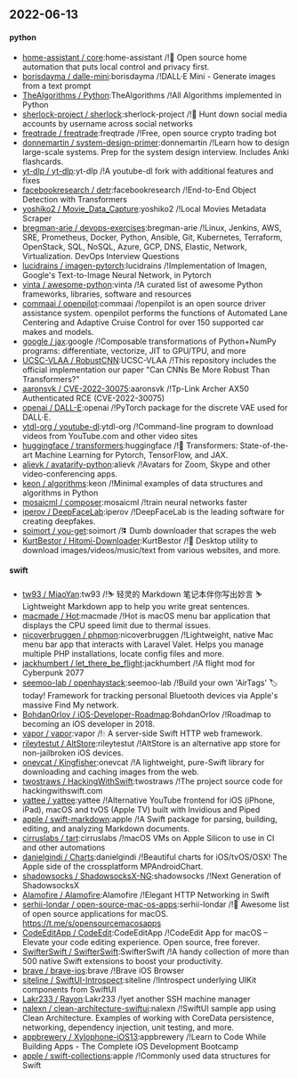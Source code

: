 ## 2022-06-13

#### python
* [home-assistant / core](https://github.com/home-assistant/core):home-assistant /!🏡
Open source home automation that puts local control and privacy first.
* [borisdayma / dalle-mini](https://github.com/borisdayma/dalle-mini):borisdayma /!DALL·E Mini - Generate images from a text prompt
* [TheAlgorithms / Python](https://github.com/TheAlgorithms/Python):TheAlgorithms /!All Algorithms implemented in Python
* [sherlock-project / sherlock](https://github.com/sherlock-project/sherlock):sherlock-project /!🔎
Hunt down social media accounts by username across social networks
* [freqtrade / freqtrade](https://github.com/freqtrade/freqtrade):freqtrade /!Free, open source crypto trading bot
* [donnemartin / system-design-primer](https://github.com/donnemartin/system-design-primer):donnemartin /!Learn how to design large-scale systems. Prep for the system design interview. Includes Anki flashcards.
* [yt-dlp / yt-dlp](https://github.com/yt-dlp/yt-dlp):yt-dlp /!A youtube-dl fork with additional features and fixes
* [facebookresearch / detr](https://github.com/facebookresearch/detr):facebookresearch /!End-to-End Object Detection with Transformers
* [yoshiko2 / Movie_Data_Capture](https://github.com/yoshiko2/Movie_Data_Capture):yoshiko2 /!Local Movies Metadata Scraper
* [bregman-arie / devops-exercises](https://github.com/bregman-arie/devops-exercises):bregman-arie /!Linux, Jenkins, AWS, SRE, Prometheus, Docker, Python, Ansible, Git, Kubernetes, Terraform, OpenStack, SQL, NoSQL, Azure, GCP, DNS, Elastic, Network, Virtualization. DevOps Interview Questions
* [lucidrains / imagen-pytorch](https://github.com/lucidrains/imagen-pytorch):lucidrains /!Implementation of Imagen, Google's Text-to-Image Neural Network, in Pytorch
* [vinta / awesome-python](https://github.com/vinta/awesome-python):vinta /!A curated list of awesome Python frameworks, libraries, software and resources
* [commaai / openpilot](https://github.com/commaai/openpilot):commaai /!openpilot is an open source driver assistance system. openpilot performs the functions of Automated Lane Centering and Adaptive Cruise Control for over 150 supported car makes and models.
* [google / jax](https://github.com/google/jax):google /!Composable transformations of Python+NumPy programs: differentiate, vectorize, JIT to GPU/TPU, and more
* [UCSC-VLAA / RobustCNN](https://github.com/UCSC-VLAA/RobustCNN):UCSC-VLAA /!This repository includes the official implementation our paper "Can CNNs Be More Robust Than Transformers?"
* [aaronsvk / CVE-2022-30075](https://github.com/aaronsvk/CVE-2022-30075):aaronsvk /!Tp-Link Archer AX50 Authenticated RCE (CVE-2022-30075)
* [openai / DALL-E](https://github.com/openai/DALL-E):openai /!PyTorch package for the discrete VAE used for DALL·E.
* [ytdl-org / youtube-dl](https://github.com/ytdl-org/youtube-dl):ytdl-org /!Command-line program to download videos from YouTube.com and other video sites
* [huggingface / transformers](https://github.com/huggingface/transformers):huggingface /!🤗
Transformers: State-of-the-art Machine Learning for Pytorch, TensorFlow, and JAX.
* [alievk / avatarify-python](https://github.com/alievk/avatarify-python):alievk /!Avatars for Zoom, Skype and other video-conferencing apps.
* [keon / algorithms](https://github.com/keon/algorithms):keon /!Minimal examples of data structures and algorithms in Python
* [mosaicml / composer](https://github.com/mosaicml/composer):mosaicml /!train neural networks faster
* [iperov / DeepFaceLab](https://github.com/iperov/DeepFaceLab):iperov /!DeepFaceLab is the leading software for creating deepfakes.
* [soimort / you-get](https://github.com/soimort/you-get):soimort /!⏬
Dumb downloader that scrapes the web
* [KurtBestor / Hitomi-Downloader](https://github.com/KurtBestor/Hitomi-Downloader):KurtBestor /!🍰
Desktop utility to download images/videos/music/text from various websites, and more.

#### swift
* [tw93 / MiaoYan](https://github.com/tw93/MiaoYan):tw93 /!⛷
轻灵的 Markdown 笔记本伴你写出妙言
⛷
Lightweight Markdown app to help you write great sentences.
* [macmade / Hot](https://github.com/macmade/Hot):macmade /!Hot is macOS menu bar application that displays the CPU speed limit due to thermal issues.
* [nicoverbruggen / phpmon](https://github.com/nicoverbruggen/phpmon):nicoverbruggen /!Lightweight, native Mac menu bar app that interacts with Laravel Valet. Helps you manage multiple PHP installations, locate config files and more.
* [jackhumbert / let_there_be_flight](https://github.com/jackhumbert/let_there_be_flight):jackhumbert /!A flight mod for Cyberpunk 2077
* [seemoo-lab / openhaystack](https://github.com/seemoo-lab/openhaystack):seemoo-lab /!Build your own 'AirTags'
🏷
today! Framework for tracking personal Bluetooth devices via Apple's massive Find My network.
* [BohdanOrlov / iOS-Developer-Roadmap](https://github.com/BohdanOrlov/iOS-Developer-Roadmap):BohdanOrlov /!Roadmap to becoming an iOS developer in 2018.
* [vapor / vapor](https://github.com/vapor/vapor):vapor /!💧
A server-side Swift HTTP web framework.
* [rileytestut / AltStore](https://github.com/rileytestut/AltStore):rileytestut /!AltStore is an alternative app store for non-jailbroken iOS devices.
* [onevcat / Kingfisher](https://github.com/onevcat/Kingfisher):onevcat /!A lightweight, pure-Swift library for downloading and caching images from the web.
* [twostraws / HackingWithSwift](https://github.com/twostraws/HackingWithSwift):twostraws /!The project source code for hackingwithswift.com
* [yattee / yattee](https://github.com/yattee/yattee):yattee /!Alternative YouTube frontend for iOS (iPhone, iPad), macOS and tvOS (Apple TV) built with Invidious and Piped
* [apple / swift-markdown](https://github.com/apple/swift-markdown):apple /!A Swift package for parsing, building, editing, and analyzing Markdown documents.
* [cirruslabs / tart](https://github.com/cirruslabs/tart):cirruslabs /!macOS VMs on Apple Silicon to use in CI and other automations
* [danielgindi / Charts](https://github.com/danielgindi/Charts):danielgindi /!Beautiful charts for iOS/tvOS/OSX! The Apple side of the crossplatform MPAndroidChart.
* [shadowsocks / ShadowsocksX-NG](https://github.com/shadowsocks/ShadowsocksX-NG):shadowsocks /!Next Generation of ShadowsocksX
* [Alamofire / Alamofire](https://github.com/Alamofire/Alamofire):Alamofire /!Elegant HTTP Networking in Swift
* [serhii-londar / open-source-mac-os-apps](https://github.com/serhii-londar/open-source-mac-os-apps):serhii-londar /!🚀
Awesome list of open source applications for macOS. https://t.me/s/opensourcemacosapps
* [CodeEditApp / CodeEdit](https://github.com/CodeEditApp/CodeEdit):CodeEditApp /!CodeEdit App for macOS – Elevate your code editing experience. Open source, free forever.
* [SwifterSwift / SwifterSwift](https://github.com/SwifterSwift/SwifterSwift):SwifterSwift /!A handy collection of more than 500 native Swift extensions to boost your productivity.
* [brave / brave-ios](https://github.com/brave/brave-ios):brave /!Brave iOS Browser
* [siteline / SwiftUI-Introspect](https://github.com/siteline/SwiftUI-Introspect):siteline /!Introspect underlying UIKit components from SwiftUI
* [Lakr233 / Rayon](https://github.com/Lakr233/Rayon):Lakr233 /!yet another SSH machine manager
* [nalexn / clean-architecture-swiftui](https://github.com/nalexn/clean-architecture-swiftui):nalexn /!SwiftUI sample app using Clean Architecture. Examples of working with CoreData persistence, networking, dependency injection, unit testing, and more.
* [appbrewery / Xylophone-iOS13](https://github.com/appbrewery/Xylophone-iOS13):appbrewery /!Learn to Code While Building Apps - The Complete iOS Development Bootcamp
* [apple / swift-collections](https://github.com/apple/swift-collections):apple /!Commonly used data structures for Swift
